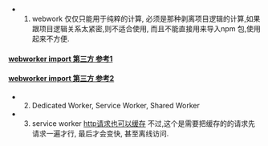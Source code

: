 

- 1. webwork 仅仅只能用于纯粹的计算, 必须是那种剥离项目逻辑的计算,如果跟项目逻辑关系太紧密,则不适合使用, 而且不能直接用来导入npm 包,使用起来不方便.
#### [webworker import 第三方 参考1](https://blog.csdn.net/qq_33040483/article/details/109574777)
#### [webworker import 第三方 参考2](https://juejin.cn/post/6844903935908675598)

- 2. Dedicated Worker, Service Worker, Shared Worker
- 3. service worker [http请求也可以缓存](https://www.jianshu.com/p/0121d1793d01) 不过,这个是需要把缓存的的请求先请求一遍才行, 最后才会变快, 甚至离线访问.
